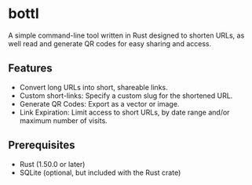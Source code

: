 # bottl
A simple command-line tool written in Rust designed to shorten URLs, as well read and generate QR codes for easy sharing and access.

## Features
- Convert long URLs into short, shareable links.
- Custom short-links: Specify a custom slug for the shortened URL.
- Generate QR Codes: Export as a vector or image.
- Link Expiration: Limit access to short URLs, by date range and/or maximum number of visits.

## Prerequisites
- Rust (1.50.0 or later)
- SQLite (optional, but included with the Rust crate)